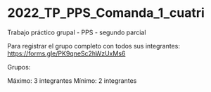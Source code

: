 # 2022_TP_PPS_Comanda_1_cuatri
Trabajo práctico grupal - PPS - segundo parcial

Para registrar el grupo completo con todos sus integrantes: https://forms.gle/PK9qneSc2hWzUxMs6

Grupos:

Máximo: 3 integrantes
Mínimo: 2 integrantes
